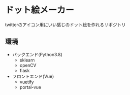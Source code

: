 # ドット絵メーカー
twitterのアイコン用にいい感じのドット絵を作れるリポジトリ

## 環境
- バックエンド(Python3.8)
  - sklearn
  - openCV
  - flask
- フロントエンド(Vue)
  - vuetify
  - portal-vue